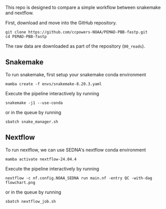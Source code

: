 This repo is designed to compare a simple workflow
between snakemake and nextflow.

First, download and move into the GitHub repository.

```
git clone https://github.com/ccpowers-NOAA/PEMAD-PBB-fastp.git
cd PEMAD-PBB-fastp
```

The raw data are downloaded as part of the repository (`00_reads`).

## Snakemake 

To run snakemake, first setup your snakemake
conda environment

`mamba create -f envs/snakemake-8.20.3.yaml`

Execute the pipeline interactively by running

`snakemake -j1 --use-conda`

or in the queue by running

`sbatch snake_manager.sh`

## Nextflow

To run nextflow, we can use SEDNA's nextflow
conda environment

`mamba activate nextflow-24.04.4`

Execute the pipeline interactively by running

`nextflow -c nf.config.NOAA_SEDNA run main.nf -entry QC -with-dag flowchart.png`

or in the queue by running

`sbatch nextflow_job.sh`
